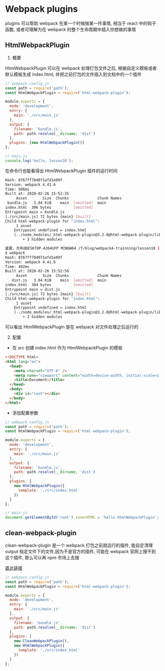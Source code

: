 # Webpack plugins

plugins 可以帮助 webpack 在某一个时候做某一件事情, 相当于 react 中的钩子函数, 或者可理解为在 webpack 的整个生命周期中插入你想做的事情

## HtmlWebpackPlugin

1. 概要

HtmlWebpackPlugin 可以在 webpack 处理打包文件之后, 根据自定义模板或者默认模板生成 index.html, 并把之前打包的文件插入到文档中的一个插件

```js
// webpack.config.js
const path = require('path');
const HtmlWebpackPlugin = require('html-webpack-plugin');

module.exports = {
  mode: 'development',
  entry: {
    main: './src/main.js'
  },
  output: {
    filename: 'bundle.js',
    path: path.resolve(__dirname, 'dist')
  },
  plugins: [new HtmlWebpackPlugin()]
};

// main.js
console.log('hello, lesson10');
```

在命令行也能看得出 HtmlWebpackPlugin 插件的运行时间

```bash
Hash: 8767ff784071afd1e09f
Version: webpack 4.41.6
Time: 506ms
Built at: 2020-02-26 15:52:35
     Asset       Size  Chunks             Chunk Names
 bundle.js   3.84 KiB    main  [emitted]  main
index.html  306 bytes          [emitted]
Entrypoint main = bundle.js
[./src/main.js] 72 bytes {main} [built]
Child html-webpack-plugin for "index.html":
     1 asset
    Entrypoint undefined = index.html
    [../node_modules/_html-webpack-plugin@3.2.0@html-webpack-plugin/lib/loader.js!./src/index.html] 485 bytes {0} [built]
        + 3 hidden modules

盛夏、光年@DESKTOP-A364UFP MINGW64 /f/blog/webpack4-trainning/lesson10 (master)
$ webpack
Hash: 8767ff784071afd1e09f
Version: webpack 4.41.6
Time: 492ms
Built at: 2020-02-26 15:52:56
     Asset       Size  Chunks             Chunk Names
   dist.js   3.84 KiB    main  [emitted]  main
index.html  304 bytes          [emitted]
Entrypoint main = dist.js
[./src/main.js] 72 bytes {main} [built]
Child html-webpack-plugin for "index.html":
     1 asset
    Entrypoint undefined = index.html
    [../node_modules/_html-webpack-plugin@3.2.0@html-webpack-plugin/lib/loader.js!./src/index.html] 485 bytes {0} [built]
        + 3 hidden modules
```

可以看出 HtmlWebpackPlugin 是在 webpack 对文件处理之后运行的

2. 配置

- 在 src 创建 index.html 作为 HtmlWebpackPlugin 的模板

```html
<!DOCTYPE html>
<html lang="en">
  <head>
    <meta charset="UTF-8" />
    <meta name="viewport" content="width=device-width, initial-scale=1.0" />
    <title>Document</title>
  </head>
  <body>
    <div id="root"></div>
  </body>
</html>
```

- 添加配置参数

```js
// webpack.config.js
const path = require('path');
const HtmlWebpackPlugin = require('html-webpack-plugin');

module.exports = {
  mode: 'development',
  entry: {
    main: './src/main.js'
  },
  output: {
    filename: 'bundle.js',
    path: path.resolve(__dirname, 'dist')
  },
  plugins: [
    new HtmlWebpackPlugin({
      template: './src/index.html'
    })
  ]
};

// main.js
document.getElementById('root').innerHTML = 'hello HtmlWebpackPlugin';
```

## clean-webpack-plugin

clean-webpack-plugin 是一个 webpack 打包之前就运行的插件, 能自定清理 output 指定文件下的文件,因为不是官方的插件, 可能在 webpack 官网上搜不到这个插件, 那么可以再 npm 市场上去搜

[直达链接](https://www.npmjs.com/package/clean-webpack-plugin)

```js
// webpack.config.js
const path = require('path');
const HtmlWebpackPlugin = require('html-webpack-plugin');

module.exports = {
  mode: 'development',
  entry: {
    main: './src/main.js'
  },
  output: {
    filename: 'bundle.js',
    path: path.resolve(__dirname, 'dist')
  },
  plugins: [
    new CleanWebpackPlugin(),
    new HtmlWebpackPlugin({
      template: './src/index.html'
    })
  ]
};
```
